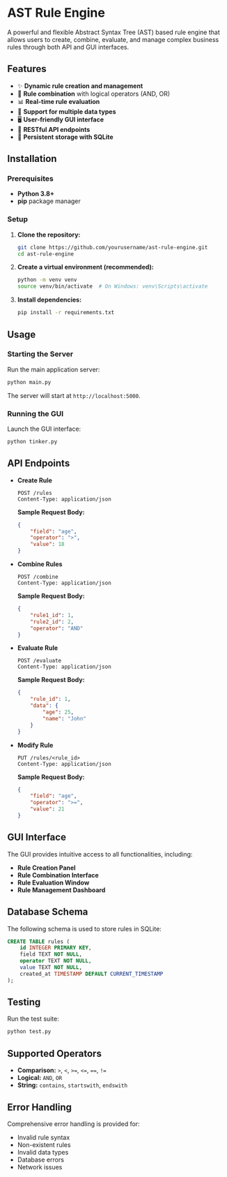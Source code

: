 # AST Rule Engine

A powerful and flexible Abstract Syntax Tree (AST) based rule engine that allows users to create, combine, evaluate, and manage complex business rules through both API and GUI interfaces.

## Features

- ✨ **Dynamic rule creation and management**
- 🔄 **Rule combination** with logical operators (AND, OR)
- 📊 **Real-time rule evaluation**
- 🎯 **Support for multiple data types**
- 🖥️ **User-friendly GUI interface**
- 🔌 **RESTful API endpoints**
- 💾 **Persistent storage with SQLite**

## Installation

### Prerequisites

- **Python 3.8+**
- **pip** package manager

### Setup

1. **Clone the repository:**

   ```bash
   git clone https://github.com/yourusername/ast-rule-engine.git
   cd ast-rule-engine
   ```

2. **Create a virtual environment (recommended):**

   ```bash
   python -m venv venv
   source venv/bin/activate  # On Windows: venv\Scripts\activate
   ```

3. **Install dependencies:**

   ```bash
   pip install -r requirements.txt
   ```

## Usage

### Starting the Server

Run the main application server:

```bash
python main.py
```

The server will start at `http://localhost:5000`.

### Running the GUI

Launch the GUI interface:

```bash
python tinker.py
```

## API Endpoints

- **Create Rule**

   ```http
   POST /rules
   Content-Type: application/json
   ```

   **Sample Request Body:**

   ```json
   {
       "field": "age",
       "operator": ">",
       "value": 18
   }
   ```

- **Combine Rules**

   ```http
   POST /combine
   Content-Type: application/json
   ```

   **Sample Request Body:**

   ```json
   {
       "rule1_id": 1,
       "rule2_id": 2,
       "operator": "AND"
   }
   ```

- **Evaluate Rule**

   ```http
   POST /evaluate
   Content-Type: application/json
   ```

   **Sample Request Body:**

   ```json
   {
       "rule_id": 1,
       "data": {
           "age": 25,
           "name": "John"
       }
   }
   ```

- **Modify Rule**

   ```http
   PUT /rules/<rule_id>
   Content-Type: application/json
   ```

   **Sample Request Body:**

   ```json
   {
       "field": "age",
       "operator": ">=",
       "value": 21
   }
   ```

## GUI Interface

The GUI provides intuitive access to all functionalities, including:

- **Rule Creation Panel**
- **Rule Combination Interface**
- **Rule Evaluation Window**
- **Rule Management Dashboard**

## Database Schema

The following schema is used to store rules in SQLite:

```sql
CREATE TABLE rules (
    id INTEGER PRIMARY KEY,
    field TEXT NOT NULL,
    operator TEXT NOT NULL,
    value TEXT NOT NULL,
    created_at TIMESTAMP DEFAULT CURRENT_TIMESTAMP
);
```

## Testing

Run the test suite:

```bash
python test.py
```

## Supported Operators

- **Comparison:** `>`, `<`, `>=`, `<=`, `==`, `!=`
- **Logical:** `AND`, `OR`
- **String:** `contains`, `startswith`, `endswith`

## Error Handling

Comprehensive error handling is provided for:

- Invalid rule syntax
- Non-existent rules
- Invalid data types
- Database errors
- Network issues
